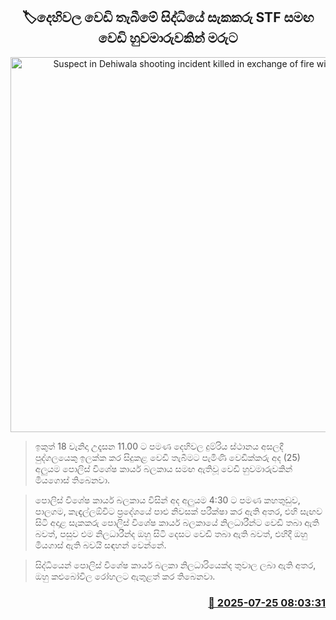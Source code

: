 <p align='center'><b><h2 align='center' title='Suspect in Dehiwala shooting incident killed in exchange of fire with STF'>🏷දෙහිවල වෙඩි තැබීමේ සිද්ධියේ සැකකරු STF සමඟ වෙඩි හුවමාරුවකින් මරුට</h2></b></p>
<p align='center'><img src='https://helakuru.sgp1.cdn.digitaloceanspaces.com/esana/images/lib/shooting-new.jpg' width='600' alt='Suspect in Dehiwala shooting incident killed in exchange of fire with STF'></p>

> ඉකුත් 18 වැනිදා උදෑසන 11.00 ට පමණ දෙහිවල දුම්රිය ස්ථානය අසලදී පුද්ගලයෙකු ඉලක්ක කර සිදුකළ වෙඩි තැබීමට පැමිණි වෙඩික්කරු අද (25) අලුයම පොලිස් විශේෂ කාර්ය බලකාය සමඟ ඇතිවූ වෙඩි හුවමාරුවකින් මියගොස් තිබෙනවා.

> පොලිස් විශේෂ කාර්ය බලකාය විසින් අද අලුයම 4:30 ට පමණ කහතුඩුව, පාලගම, කැඳැල්ලඕවිට ප්‍රදේශයේ පාළු නිවසක් පරීක්ෂා කර ඇති අතර, එහි සැඟව සිටි අදාළ සැකකරු පොලිස් විශේෂ කාර්ය බලකායේ නිලධාරීන්ට වෙඩි තබ‍ා ඇති බවත්, පසුව එම නිලධාරීන්ද ඔහු ‍සිටි දෙසට වෙඩි තබා ඇති බවත්, එහිදී ඔහු මියගාස් ඇති බවයි සඳහන් වෙන්නේ.

> සිද්ධියෙන් පොලිස් විශේෂ කාර්ය බලකා නිලධාරියෙක්ද තුවාල ලබා ඇති අතර, ඔහු කළුබෝවිල රෝහලට ඇතුළත් කර තිබෙනවා.



<h3 align='right'><a href='https://www.helakuru.lk/esana/p/112150/'>📅 2025-07-25 08:03:31</a></h3>
